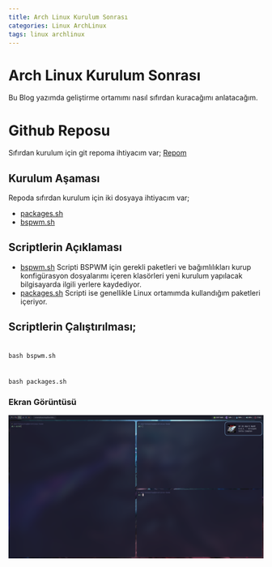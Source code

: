 ```yaml
---
title: Arch Linux Kurulum Sonrası
categories: Linux ArchLinux
tags: linux archlinux
---
```

# Arch Linux Kurulum Sonrası

Bu Blog yazımda geliştirme ortamımı nasıl sıfırdan kuracağımı anlatacağım.


# Github Reposu
Sıfırdan kurulum için git repoma ihtiyacım var;
[Repom](https://github.com/omertahaoztop/MyDotfiles)

## Kurulum Aşaması

Repoda sıfırdan kurulum için iki dosyaya ihtiyacım var;
- [ packages.sh](https://raw.githubusercontent.com/omertahaoztop/MyDotfiles/main/packages.sh)
- [bspwm.sh](https://raw.githubusercontent.com/omertahaoztop/MyDotfiles/main/bspwm.sh)

## Scriptlerin Açıklaması
- [bspwm.sh](https://raw.githubusercontent.com/omertahaoztop/MyDotfiles/main/bspwm.sh) Scripti BSPWM için gerekli paketleri ve bağımlılıkları kurup konfigürasyon dosyalarımı içeren klasörleri yeni kurulum yapılacak bilgisayarda ilgili yerlere kaydediyor.
- [ packages.sh](https://raw.githubusercontent.com/omertahaoztop/MyDotfiles/main/packages.sh)  Scripti ise genellikle Linux ortamımda kullandığım paketleri içeriyor.

## Scriptlerin Çalıştırılması;
<code class="shell">
bash bspwm.sh
</code>
<br>
<code class="shell">
bash packages.sh
</code>

### Ekran Görüntüsü

![](../assets/BSPWM_EkranGörüntüsü.png)
